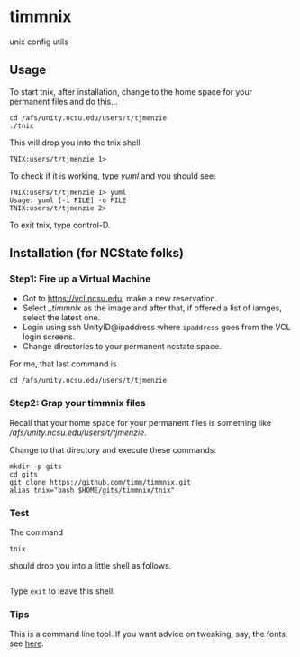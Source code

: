 timmnix
=======

unix config utils

## Usage

To start tnix, after installation, change to the home space for your permanent files and do this...

```
cd /afs/unity.ncsu.edu/users/t/tjmenzie
./tnix
```

This will drop you into the tnix shell

```
TNIX:users/t/tjmenzie 1>
```

To check if it is working, type _yuml_ and you should see:

```
TNIX:users/t/tjmenzie 1> yuml
Usage: yuml [-i FILE] -o FILE
TNIX:users/t/tjmenzie 2> 
```

To exit tnix, type control-D.

## Installation (for NCState folks)

### Step1: Fire up a Virtual Machine

+ Got to https://vcl.ncsu.edu, make a new reservation. 
+ Select _\_timmnix_ as the image and after that, if offered a list of iamges, select the latest one.
+ Login using ssh UnityID@ipaddress where `ipaddress` goes from the VCL login screens.
+ Change directories to your permanent ncstate space. 
 
For me, that last command is

```
cd /afs/unity.ncsu.edu/users/t/tjmenzie
```

### Step2: Grap your timmnix files

Recall that your home space for your permanent files is something like _/afs/unity.ncsu.edu/users/t/tjmenzie_.

Change to that directory and execute these commands:

```
mkdir -p gits
cd gits
git clone https://github.com/timm/timmnix.git
alias tnix="bash $HOME/gits/timmnix/tnix"
```

### Test

The command

```
tnix
```

should drop you into a little shell as follows.

```
```

Type `exit` to leave this shell.

### Tips

This is a command line tool. If you want advice
on tweaking, say, the fonts, see
[here](http://www.webupd8.org/2010/07/7-of-best-ubuntu-terminal-fixed-width.html).


